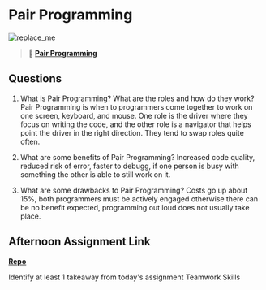 # Pair Programming

![replace_me](https://codeworks.blob.core.windows.net/public/assets/img/illustrations/placeholder.svg)

> **📖 [Pair Programming](https://codeworksacademy.com/fs-student-guide/resources/wk7/01-Pair-Programming)**

## Questions

1. What is Pair Programming? What are the roles and how do they work?
Pair Programming is when to programmers come together to work on one screen, keyboard, and mouse. One role is the driver where they focus on writing the code, and the other role is a navigator that helps point the driver in the right direction. They tend to swap roles quite often.

2. What are some benefits of Pair Programming?
Increased code quality, reduced risk of error, faster to debugg, if one person is busy with something the other is able to still work on it.

3. What are some drawbacks to Pair Programming?
Costs go up about 15%, both programmers must be actively engaged otherwise there can be no benefit expected, programming out loud does not usually take place.
## Afternoon Assignment Link

**[Repo](https://github.com/ZachYentsch/planIt.git)**

Identify at least 1 takeaway from today's assignment
Teamwork Skills